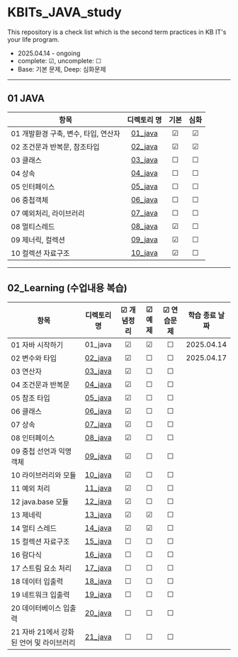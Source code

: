 # KBITs_JAVA_study
This repository is a check list which is the second term practices in KB IT's your life program.
- 2025.04.14 - ongoing
- complete: ☑, uncomplete: ☐
- Base: 기본 문제, Deep: 심화문제

---
## 01 JAVA
| 항목 | 디렉토리 명 | 기본 | 심화 | 
|------|:----:|:----:|:----:|
| 01 개발환경 구축, 변수, 타입, 연산자 | [01_java](https://github.com/yoon2fy/KBITs_JAVA_study/tree/main/01%20JAVA/01_java) | ☑ | ☑ |
| 02 조건문과 반복문, 참조타입 | [02_java](https://github.com/yoon2fy/KBITs_JAVA_study/tree/main/01%20JAVA/02_java) | ☑ | ☑ |
| 03 클래스 | [03_java](https://github.com/yoon2fy/KBITs_JAVA_study/tree/main/01%20JAVA/03_java) | ☐ | ☐ |
| 04 상속| [04_java]()| ☐ | ☐ |
| 05 인터페이스| [05_java]()| ☐ | ☐ |
| 06 중첩객체| [06_java]()| ☐ | ☐ |
| 07 예외처리, 라이브러리| [07_java]()| ☐ | ☐ |
| 08 멀티스레드| [08_java](https://github.com/yoon2fy/KBITs_JAVA_study/tree/main/01%20JAVA/08_java)| ☑ | ☐ |
| 09 제너릭, 컬렉션| [09_java](https://github.com/yoon2fy/KBITs_JAVA_study/tree/main/01%20JAVA/09_java)| ☑ | ☐ |
| 10 컬렉션 자료구조| [10_java](https://github.com/yoon2fy/KBITs_JAVA_study/tree/main/01%20JAVA/10_java)| ☑ | ☐ |

---
## 02_Learning (수업내용 복습)
| 항목 | 디렉토리 명 | ☑ 개념정리 | ☑ 예제 | ☑ 연습문제 | 학습 종료 날짜 |
|------|:----:|:----:|:----:|:----:|:----:|
| 01 자바 시작하기 | 01_java | ☑ | ☑ | ☐ | 2025.04.14 |
| 02 변수와 타입 | [02_java](https://github.com/yoon2fy/KBITs_JAVA_study/tree/main/02_Learning/Ch02_variableAndType) | ☑ |☐ |☐ | 2025.04.17 |
| 03 연산자 | [03_java](https://github.com/yoon2fy/KBITs_JAVA_study/tree/main/02_Learning/Ch03_operator) | ☑ |☐ |☐ | |
| 04 조건문과 반복문 | [04_java](https://github.com/yoon2fy/KBITs_JAVA_study/tree/main/02_Learning/Ch04_conditionalStatementAndLoop) | ☑ |☐ |☐ | |
| 05 참조 타입 | [05_java](https://github.com/yoon2fy/KBITs_JAVA_study/tree/main/02_Learning/Ch05_referenceType) | ☑ |☐ |☐ | |
| 06 클래스 | [06_java](https://github.com/yoon2fy/KBITs_JAVA_study/tree/main/02_Learning/Ch06_class) | ☑ |☐ |☐ | |
| 07 상속 | [07_java](https://github.com/yoon2fy/KBITs_JAVA_study/tree/main/02_Learning/Ch07_inheritance) | ☑ |☐ |☐ | |
| 08 인터페이스 | [08_java](https://github.com/yoon2fy/KBITs_JAVA_study/tree/main/02_Learning/Ch08_interface) | ☑ |☐ |☐ | |
| 09 중첩 선언과 익명 객체 | [09_java](https://github.com/yoon2fy/KBITs_JAVA_study/tree/main/02_Learning/Ch09_nestedDeclarationAndAnonymousObject) | ☑ |☐ |☐ | |
| 10 라이브러리와 모듈 | [10_java](https://github.com/yoon2fy/KBITs_JAVA_study/tree/main/02_Learning/Ch10_libraryAndModule) | ☑ | ☐ |☐ ||
| 11 예외 처리 | [11_java](https://github.com/yoon2fy/KBITs_JAVA_study/tree/main/02_Learning/Ch11_exception) | ☑ | ☐ |☐ ||
| 12 java.base 모듈 | [12_java](https://github.com/yoon2fy/KBITs_JAVA_study/tree/main/02_Learning/Ch12_javabaseModule) | ☑ | ☐ |☐ ||
| 13 제네릭 | [13_java](https://github.com/yoon2fy/KBITs_JAVA_study/tree/main/02_Learning/Ch13_generic) | ☑ | ☑ |☐ ||
| 14 멀티 스레드 | [14_java](https://github.com/yoon2fy/KBITs_JAVA_study/tree/main/02_Learning/Ch14_multiThread) | ☑ | ☑ |☐ ||
| 15 컬렉션 자료구조 | [15_java]() | ☐ | ☐ |☐ ||
| 16 람다식 | [16_java]() | ☐ | ☐ |☐ ||
| 17 스트림 요소 처리 | [17_java]() | ☐ |☐ |☐ | |
| 18 데이터 입출력  | [18_java]() | ☐ |☐ |☐ | |
| 19 네트워크 입출력 | [19_java]() | ☐ |☐ |☐ | |
| 20 데이터베이스 입출력 | [20_java]() | ☐ |☐ |☐ | |
| 21 자바 21에서 강화된 언어 및 라이브러리 | [21_java]() | ☐ |☐ |☐ | |
